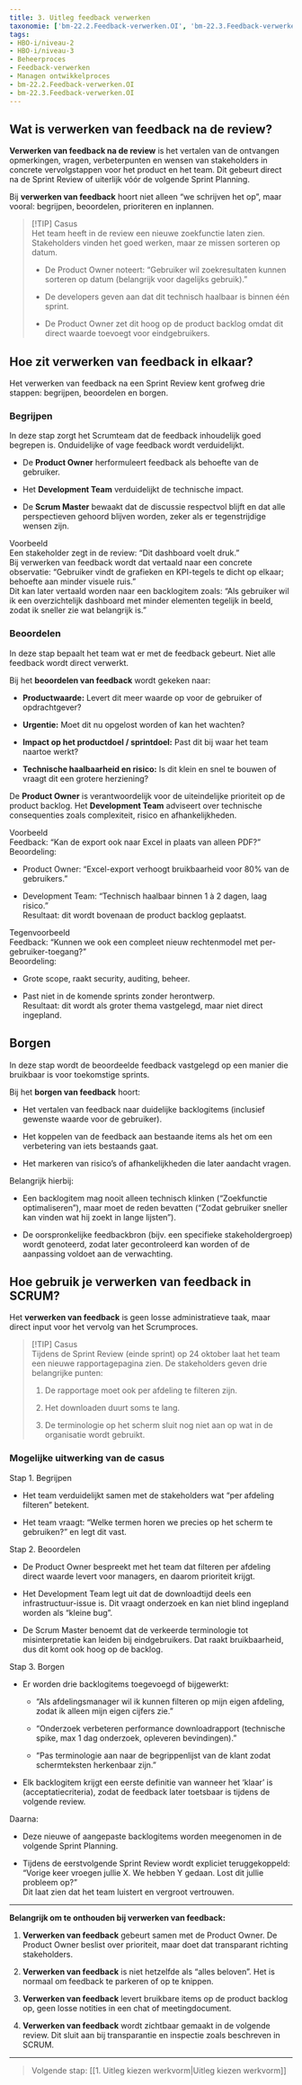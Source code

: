 ```yaml
---
title: 3. Uitleg feedback verwerken
taxonomie: ['bm-22.2.Feedback-verwerken.OI', 'bm-22.3.Feedback-verwerken.OI']
tags:
- HBO-i/niveau-2
- HBO-i/niveau-3
- Beheerproces
- Feedback-verwerken
- Managen ontwikkelproces
- bm-22.2.Feedback-verwerken.OI
- bm-22.3.Feedback-verwerken.OI
---
```


## Wat is verwerken van feedback na de review?
**Verwerken van feedback na de review** is het vertalen van de ontvangen opmerkingen, vragen, verbeterpunten en wensen van stakeholders in concrete vervolgstappen voor het product en het team. Dit gebeurt direct na de Sprint Review of uiterlijk vóór de volgende Sprint Planning.

Bij **verwerken van feedback** hoort niet alleen “we schrijven het op”, maar vooral: begrijpen, beoordelen, prioriteren en inplannen.

> [!TIP] Casus  
> Het team heeft in de review een nieuwe zoekfunctie laten zien. Stakeholders vinden het goed werken, maar ze missen sorteren op datum.
> 
> - De Product Owner noteert: “Gebruiker wil zoekresultaten kunnen sorteren op datum (belangrijk voor dagelijks gebruik).”
>     
> - De developers geven aan dat dit technisch haalbaar is binnen één sprint.
>     
> - De Product Owner zet dit hoog op de product backlog omdat dit direct waarde toevoegt voor eindgebruikers.
>     

## Hoe zit verwerken van feedback in elkaar?
Het verwerken van feedback na een Sprint Review kent grofweg drie stappen: begrijpen, beoordelen en borgen.

### Begrijpen
In deze stap zorgt het Scrumteam dat de feedback inhoudelijk goed begrepen is. Onduidelijke of vage feedback wordt verduidelijkt.

- De **Product Owner** herformuleert feedback als behoefte van de gebruiker.
    
- Het **Development Team** verduidelijkt de technische impact.
    
- De **Scrum Master** bewaakt dat de discussie respectvol blijft en dat alle perspectieven gehoord blijven worden, zeker als er tegenstrijdige wensen zijn.
    

Voorbeeld  
Een stakeholder zegt in de review: “Dit dashboard voelt druk.”  
Bij verwerken van feedback wordt dat vertaald naar een concrete observatie: “Gebruiker vindt de grafieken en KPI-tegels te dicht op elkaar; behoefte aan minder visuele ruis.”  
Dit kan later vertaald worden naar een backlogitem zoals: “Als gebruiker wil ik een overzichtelijk dashboard met minder elementen tegelijk in beeld, zodat ik sneller zie wat belangrijk is.”

### Beoordelen
In deze stap bepaalt het team wat er met de feedback gebeurt. Niet alle feedback wordt direct verwerkt.

Bij het **beoordelen van feedback** wordt gekeken naar:

- **Productwaarde:** Levert dit meer waarde op voor de gebruiker of opdrachtgever?
    
- **Urgentie:** Moet dit nu opgelost worden of kan het wachten?
    
- **Impact op het productdoel / sprintdoel:** Past dit bij waar het team naartoe werkt?
    
- **Technische haalbaarheid en risico:** Is dit klein en snel te bouwen of vraagt dit een grotere herziening?
    

De **Product Owner** is verantwoordelijk voor de uiteindelijke prioriteit op de product backlog. Het **Development Team** adviseert over technische consequenties zoals complexiteit, risico en afhankelijkheden.

Voorbeeld  
Feedback: “Kan de export ook naar Excel in plaats van alleen PDF?”  
Beoordeling:

- Product Owner: “Excel-export verhoogt bruikbaarheid voor 80% van de gebruikers.”
    
- Development Team: “Technisch haalbaar binnen 1 à 2 dagen, laag risico.”  
    Resultaat: dit wordt bovenaan de product backlog geplaatst.
    

Tegenvoorbeeld  
Feedback: “Kunnen we ook een compleet nieuw rechtenmodel met per-gebruiker-toegang?”  
Beoordeling:

- Grote scope, raakt security, auditing, beheer.
    
- Past niet in de komende sprints zonder herontwerp.  
    Resultaat: dit wordt als groter thema vastgelegd, maar niet direct ingepland.


## Borgen
In deze stap wordt de beoordeelde feedback vastgelegd op een manier die bruikbaar is voor toekomstige sprints.

Bij het **borgen van feedback** hoort:

- Het vertalen van feedback naar duidelijke backlogitems (inclusief gewenste waarde voor de gebruiker).
    
- Het koppelen van de feedback aan bestaande items als het om een verbetering van iets bestaands gaat.
    
- Het markeren van risico’s of afhankelijkheden die later aandacht vragen.
    

Belangrijk hierbij:

- Een backlogitem mag nooit alleen technisch klinken (“Zoekfunctie optimaliseren”), maar moet de reden bevatten (“Zodat gebruiker sneller kan vinden wat hij zoekt in lange lijsten”).
    
- De oorspronkelijke feedbackbron (bijv. een specifieke stakeholdergroep) wordt genoteerd, zodat later gecontroleerd kan worden of de aanpassing voldoet aan de verwachting.
    

## Hoe gebruik je verwerken van feedback in SCRUM?
Het **verwerken van feedback** is geen losse administratieve taak, maar direct input voor het vervolg van het Scrumproces.

> [!TIP] Casus  
> Tijdens de Sprint Review (einde sprint) op 24 oktober laat het team een nieuwe rapportagepagina zien. De stakeholders geven drie belangrijke punten:
> 
> 1. De rapportage moet ook per afdeling te filteren zijn.
>     
> 2. Het downloaden duurt soms te lang.
>     
> 3. De terminologie op het scherm sluit nog niet aan op wat in de organisatie wordt gebruikt.
>     

### Mogelijke uitwerking van de casus
Stap 1. Begrijpen

- Het team verduidelijkt samen met de stakeholders wat “per afdeling filteren” betekent.
    
- Het team vraagt: “Welke termen horen we precies op het scherm te gebruiken?” en legt dit vast.
    

Stap 2. Beoordelen

- De Product Owner bespreekt met het team dat filteren per afdeling direct waarde levert voor managers, en daarom prioriteit krijgt.
    
- Het Development Team legt uit dat de downloadtijd deels een infrastructuur-issue is. Dit vraagt onderzoek en kan niet blind ingepland worden als “kleine bug”.
    
- De Scrum Master benoemt dat de verkeerde terminologie tot misinterpretatie kan leiden bij eindgebruikers. Dat raakt bruikbaarheid, dus dit komt ook hoog op de backlog.
    

Stap 3. Borgen

- Er worden drie backlogitems toegevoegd of bijgewerkt:
    
    - “Als afdelingsmanager wil ik kunnen filteren op mijn eigen afdeling, zodat ik alleen mijn eigen cijfers zie.”
        
    - “Onderzoek verbeteren performance downloadrapport (technische spike, max 1 dag onderzoek, opleveren bevindingen).”
        
    - “Pas terminologie aan naar de begrippenlijst van de klant zodat schermteksten herkenbaar zijn.”
        
- Elk backlogitem krijgt een eerste definitie van wanneer het ‘klaar’ is (acceptatiecriteria), zodat de feedback later toetsbaar is tijdens de volgende review.
    

Daarna:

- Deze nieuwe of aangepaste backlogitems worden meegenomen in de volgende Sprint Planning.
    
- Tijdens de eerstvolgende Sprint Review wordt expliciet teruggekoppeld: “Vorige keer vroegen jullie X. We hebben Y gedaan. Lost dit jullie probleem op?”  
    Dit laat zien dat het team luistert en vergroot vertrouwen.
    

---

**Belangrijk om te onthouden bij verwerken van feedback:**

1. **Verwerken van feedback** gebeurt samen met de Product Owner. De Product Owner beslist over prioriteit, maar doet dat transparant richting stakeholders.
    
2. **Verwerken van feedback** is niet hetzelfde als “alles beloven”. Het is normaal om feedback te parkeren of op te knippen.
    
3. **Verwerken van feedback** levert bruikbare items op de product backlog op, geen losse notities in een chat of meetingdocument.
    
4. **Verwerken van feedback** wordt zichtbaar gemaakt in de volgende review. Dit sluit aan bij transparantie en inspectie zoals beschreven in SCRUM.
    

---

> Volgende stap: [[1. Uitleg kiezen werkvorm|Uitleg kiezen werkvorm]]